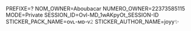 PREFIXE=?
NOM_OWNER=Aboubacar
NUMERO_OWNER=22373585115
MODE=Private
SESSION_ID=Ovl-MD_1wAKpyOt_SESSION-ID
STICKER_PACK_NAME=ᴏᴠʟ-ᴍᴅ-ᴠ𝟸
STICKER_AUTHOR_NAME=joyy✨
